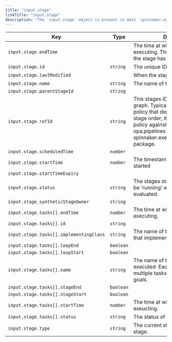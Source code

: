 ```yaml
---
title: "input.stage"
linkTitle: "input.stage"
description: "The `input.stage` object is present in most `spinnaker.execution.stages.before` packages."
---
```



| Key                                     | Type      | Description                                                                                               |
| --------------------------------------- | --------- | --------------------------------------------------------------------------------------------------------- |
| `input.stage.endTime`                   | ` `       | The time at which the stage finished executing. This will be blank since the stage has not yet completed. |
| `input.stage.id`                        | `string`  | The unique ID for the stage.                                                                              |
| `input.stage.lastModified`              | ` `       | When the stage was last modified.                                                                         |
| `input.stage.name`                      | `string`  | The name of the stage.                                                                                    |
| `input.stage.parentStageId`             | `string`  |                                                                                                           |
| `input.stage.refId`                     | `string`  | This stages ID reference in the stage graph. Typically if you are writing a policy that depends on pipeline stage order, it is better to write that policy against either the opa.pipelines bpackage, or the spinnaker.execution.pipelines.before package. |
| `input.stage.scheduledTime`             | `number`  |                                                                                                           |
| `input.stage.startTime`                 | `number`  | The timestamp at which the stage started                                                                  |
| `input.stage.startTimeExpiry`           | ` `       |                                                                                                           |
| `input.stage.status`                    | `string`  | The stages status, this will typically be 'running' when this policy is evaluated.                        |
| `input.stage.syntheticStageOwner`       | `string`  |                                                                                                           |
| `input.stage.tasks[].endTime`           | `number`  | The time at which the task finished executing.                                                            |
| `input.stage.tasks[].id`                | `string`  |                                                                                                           |
| `input.stage.tasks[].implementingClass` | `string`  | The name of the spinnaker class that implements this task.                                                |
| `input.stage.tasks[].loopEnd`           | `boolean` |                                                                                                           |
| `input.stage.tasks[].loopStart`         | `boolean` |                                                                                                           |
| `input.stage.tasks[].name`              | `string`  | The name of the task being executed. Each stage will execute multiple tasks to accomplish its goals.      |
| `input.stage.tasks[].stageEnd`          | `boolean` |                                                                                                           |
| `input.stage.tasks[].stageStart`        | `boolean` |                                                                                                           |
| `input.stage.tasks[].startTime`         | `number`  | The time at which the task started exeucting.                                                             |
| `input.stage.tasks[].status`            | `string`  | The status of the task.                                                                                   |
| `input.stage.type`                      | `string`  | The current state of activity of the stage.                                                               |
